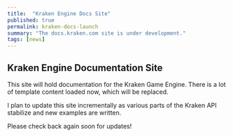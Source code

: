 ```yaml
---
title:  "Kraken Engine Docs Site"
published: true
permalink: kraken-docs-launch
summary: "The docs.kraken.com site is under development."
tags: [news]
---
```


## Kraken Engine Documentation Site

This site will hold documentation for the Kraken Game Engine.  There is a lot of template content loaded now, which will be replaced.

I plan to update this site incrementally as various parts of the Kraken API stabilize and new examples are written.

Please check back again soon for updates!
